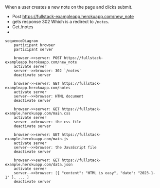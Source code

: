 When a user creates a new note on the page and clicks submit.

- Post https://fullstack-exampleapp.herokuapp.com/new_note
- gets response 302
  Which is a redirect to `/notes`.
- Get /notes
-

```mermaid
sequenceDiagram
	participant browser
	participant server

	browser->>server: POST https://fullstack-exampleapp.herokuapp.com/new_note
	activate server
	server-->>browser: 302 `/notes`
	deactivate server

	browser->>server: GET https://fullstack-exampleapp.herokuapp.com/notes
    activate server
    server-->>browser: HTML document
    deactivate server

    browser->>server: GET https://fullstack-example.herokuapp.com/main.css
    activate server
    server-->>browser: the css file
    deactivate server

    browser->>server: GET https://fullstack-example.herokuapp.com/main.js
    activate server
    server-->>browser: the JavaScript file
    deactivate server

    browser->>server: GET https://fullstack-example.herokuapp.com/data.json
    activate server
    server-->>browser: [{ "content": "HTML is easy", "date": "2023-1-1" }, ... ]
    deactivate server
```
